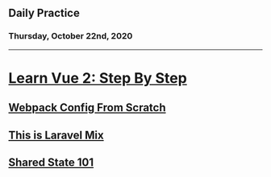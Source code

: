 ## Daily Practice
### Thursday, October 22nd, 2020
---


# [Learn Vue 2: Step By Step](https://laracasts.com/series/learn-vue-2-step-by-step)


## [Webpack Config From Scratch](https://laracasts.com/series/learn-vue-2-step-by-step/episodes/22)



## [This is Laravel Mix](https://laracasts.com/series/learn-vue-2-step-by-step/episodes/23)



## [Shared State 101](https://laracasts.com/series/learn-vue-2-step-by-step/episodes/24)
